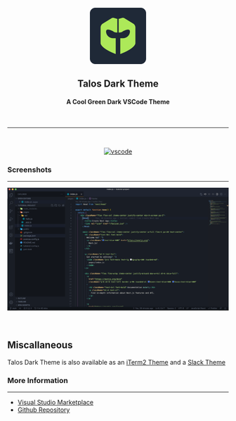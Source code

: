 <p align="center">
<img src="assets/logo.png" width="128"/>
</p>

<h2 align="center">Talos Dark Theme</h2>

<h4 align="center">A Cool Green Dark VSCode Theme</h4>
&nbsp;

---

&nbsp;

<div align="center">

[![vscode](https://img.shields.io/badge/VS%20Code-Theme-success?style=for-the-badge&logo=microsoft&labelColor=1F2937&color=ADE959)](https://marketplace.visualstudio.com/items?itemName=damunga.talos-dark)

</div>

### Screenshots

---

<img src="assets/screenshot.png">

<br />
<br />
<br />

## Miscallaneous

Talos Dark Theme is also available as an [iTerm2 Theme](https://github.com/DavidAmunga/talos-dark-iterm2-theme) and a [Slack Theme](https://github.com/DavidAmunga/talos-dark-slack-theme)

### More Information

---

- <a href="https://marketplace.visualstudio.com/items?itemName=damunga.talos-dark">Visual Studio Marketplace</a>
- <a href="https://github.com/DavidAmunga/talos-dark-theme.git">Github Repository</a>

